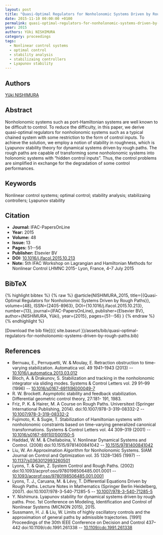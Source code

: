 ```yaml
---
layout: post
title: "Quasi-Optimal Regulators for Nonholonomic Systems Driven by Rough Paths"
date: 2015-11-10 00:00:00 +0100
permalink: quasi-optimal-regulators-for-nonholonomic-systems-driven-by-rough-paths
year: 2015
authors: Yûki NISHIMURA
category: proceedings
tags:
  - Nonlinear control systems
  - optimal control
  - stability analysis
  - stabilizaing controllers
  - Lyapunov stability
---
```

 
## Authors
[Yûki NISHIMURA](authors/yuki-nishimura)
 
## Abstract
Nonholonomic systems such as port-Hamiltonian systems are well known to be difficult to control. To reduce the difficulty, in this paper, we derive quasi-optimal regulators for nonholonomic systems such as a typical chained system with some restriction to the form of control inputs. To achieve the solution, we employ a notion of stability in roughness, which is Lyapunov stability theory for dynamical systems driven by rough paths. The rough paths are capable of transforming some nonholonomic systems into holonomic systems with “hidden control inputs”. Thus, the control problems are simplified in exchange for the degradation of some control performances.
 
## Keywords
Nonlinear control systems; optimal control; stability analysis; stabilizaing controllers; Lyapunov stability
 
## Citation
- **Journal:** IFAC-PapersOnLine
- **Year:** 2015
- **Volume:** 48
- **Issue:** 13
- **Pages:** 51--56
- **Publisher:** Elsevier BV
- **DOI:** [10.1016/j.ifacol.2015.10.213](https://doi.org/10.1016/j.ifacol.2015.10.213)
- **Note:** 5th IFAC Workshop on Lagrangian and Hamiltonian Methods for Nonlinear Control LHMNC 2015- Lyon, France, 4–7 July 2015
 
## BibTeX
{% highlight bibtex %}
{% raw %}
@article{NISHIMURA_2015,
  title={{Quasi-Optimal Regulators for Nonholonomic Systems Driven by Rough Paths}},
  volume={48},
  ISSN={2405-8963},
  DOI={10.1016/j.ifacol.2015.10.213},
  number={13},
  journal={IFAC-PapersOnLine},
  publisher={Elsevier BV},
  author={NISHIMURA, Yûki},
  year={2015},
  pages={51--56}
}
{% endraw %}
{% endhighlight %}
 
[Download the bib file]({{ site.baseurl }}/assets/bib/quasi-optimal-regulators-for-nonholonomic-systems-driven-by-rough-paths.bib)
 
## References
- Bernuau, E., Perruquetti, W. & Moulay, E. Retraction obstruction to time-varying stabilization. Automatica vol. 49 1941–1943 (2013) -- [10.1016/j.automatica.2013.03.012](https://doi.org/10.1016/j.automatica.2013.03.012)
- Bloch, A. & Drakunov, S. Stabilization and tracking in the nonholonomic integrator via sliding modes. Systems &amp; Control Letters vol. 29 91–99 (1996) -- [10.1016/s0167-6911(96)00049-7](https://doi.org/10.1016/s0167-6911(96)00049-7)
- R. W. Brockett. Asymptotic stability and feedback stabilization. Differential geometric control theory, 27:181- 191, 1983.
- Friz, P. K. & Hairer, M. A Course on Rough Paths. Universitext (Springer International Publishing, 2014). doi:10.1007/978-3-319-08332-2 -- [10.1007/978-3-319-08332-2](https://doi.org/10.1007/978-3-319-08332-2)
- Fujimoto, K. & Sugie, T. Stabilization of Hamiltonian systems with nonholonomic constraints based on time-varying generalized canonical transformations. Systems &amp; Control Letters vol. 44 309–319 (2001) -- [10.1016/s0167-6911(01)00150-5](https://doi.org/10.1016/s0167-6911(01)00150-5)
- Haddad, W. M. & Chellaboina, V. Nonlinear Dynamical Systems and Control. (2008) doi:10.1515/9781400841042 -- [10.1515/9781400841042](https://doi.org/10.1515/9781400841042)
- Liu, W. An Approximation Algorithm for Nonholonomic Systems. SIAM Journal on Control and Optimization vol. 35 1328–1365 (1997) -- [10.1137/s0363012993260501](https://doi.org/10.1137/s0363012993260501)
- Lyons, T. & Qian, Z. System Control and Rough Paths. (2002) doi:10.1093/acprof:oso/9780198506485.001.0001 -- [10.1093/acprof:oso/9780198506485.001.0001](https://doi.org/10.1093/acprof:oso/9780198506485.001.0001)
- Lyons, T. J., Caruana, M. & Lévy, T. Differential Equations Driven by Rough Paths. Lecture Notes in Mathematics (Springer Berlin Heidelberg, 2007). doi:10.1007/978-3-540-71285-5 -- [10.1007/978-3-540-71285-5](https://doi.org/10.1007/978-3-540-71285-5)
- Y. Nishimura. Lyapunov stability for dynamical systems driven by rough paths. Proc. 1st Conference on Modeling, Identification and Control of Nonlinear Systems (MICNON 2015), 2015.
- Sussmann, H. J. & Liu, W. Limits of highly oscillatory controls and the approximation of general paths by admissible trajectories. [1991] Proceedings of the 30th IEEE Conference on Decision and Control 437–442 doi:10.1109/cdc.1991.261338 -- [10.1109/cdc.1991.261338](https://doi.org/10.1109/cdc.1991.261338)

